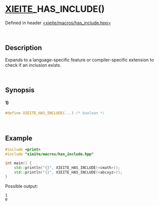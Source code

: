 # [XIEITE](../../macros.md)\_HAS\_INCLUDE\(\)
Defined in header [<xieite/macros/has_include.hpp>](../../../include/xieite/macros/has_include.hpp)

&nbsp;

## Description
Expands to a language-specific feature or compiler-specific extension to check if an inclusion exists.

&nbsp;

## Synopsis
#### 1)
```cpp
#define XIEITE_HAS_INCLUDE(...) /* boolean */
```

&nbsp;

## Example
```cpp
#include <print>
#include "xieite/macros/has_include.hpp"

int main() {
    std::println("{}", XIEITE_HAS_INCLUDE(<cmath>));
    std::println("{}", XIEITE_HAS_INCLUDE(<abcxyz>));
}
```
Possible output:
```
1
0
```
